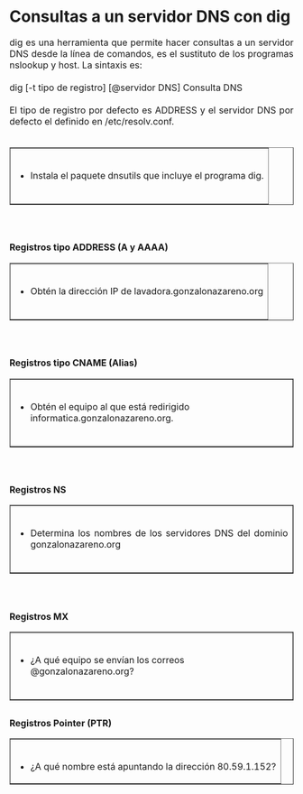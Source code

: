 # Consultas a un servidor DNS con dig
<div id="content-i1" class="i1">
  <div id="content-i2" class="i2">
    <div id="content-i3" class="i3">
      <div class="box generalbox generalboxcontent boxaligncenter clearfix">
        <div class="box generalbox generalboxcontent boxaligncenter clearfix">
          <div style="text-align: justify;"><font size="3"> dig es una herramienta que permite hacer consultas a un servidor DNS desde la línea de comandos, es el sustituto de los programas nslookup y host. La sintaxis es:<br /><br />dig [-t tipo de registro] [@servidor DNS] Consulta DNS<br /><br />El tipo de registro por defecto es ADDRESS y el servidor DNS por defecto el definido en /etc/resolv.conf.<br /><br /></font> </div>
          <table border="1" width="100%" style="text-align: left; margin-left: 0px; margin-right: 0px;"><tbody>
            <tr>
              <td width="100%" valign="top"><font size="3"><br /></font>
                <ul>
                  <li><font size="3"> Instala el paquete dnsutils que incluye el programa dig.</font></li>
                </ul> <font size="3"><br /></font>
              </td>
            </tr></tbody>
          </table>
          <div style="text-align: justify;"><font size="3"><br /></font> </div>
          <h2 style="text-align: justify;"><font size="3">Registros tipo ADDRESS (A y AAAA)</font></h2>
          <table border="1" width="100%" style="text-align: left; margin-left: 0px; margin-right: 0px;"><tbody>
            <tr>
              <td width="100%" valign="top"><font size="3"><br /></font>
                <ul>
                  <li><font size="3">Obtén la dirección IP de lavadora.gonzalonazareno.org</font></li>
                </ul><font size="3"><br /></font>
              </td>
            </tr></tbody>
          </table>
          <div style="text-align: justify;"><font size="3"><br /></font> </div>
          <h2 style="text-align: justify;"><font size="3">Registros tipo CNAME (Alias)</font></h2>
          <table border="1" width="100%" style="text-align: left; margin-left: 0px; margin-right: 0px;"><tbody>
            <tr>
              <td width="100%" valign="top"><font size="3"><br /></font>
                <ul>
                  <li><font size="3">Obtén el equipo al que está redirigido informatica.gonzalonazareno.org.</font></li>
                </ul><font size="3"><br /></font>
              </td>
            </tr></tbody>
          </table>
          <div style="text-align: justify;"><font size="3"><br /></font> </div>
          <h2 style="text-align: justify;"><font size="3">Registros NS</font></h2>
          <table border="1" width="100%" style="text-align: left; margin-left: 0px; margin-right: 0px;"><tbody>
            <tr>
              <td width="100%" valign="top"><font size="3"><br /></font>
                <ul style="text-align: justify;">
                  <li><font size="3">Determina los nombres de los servidores DNS del dominio gonzalonazareno.org</font></li>
                </ul><font size="3"><br /></font>
              </td>
            </tr></tbody>
          </table>
          <div style="text-align: justify;"><font size="3"><br /></font> </div>
          <h2 style="text-align: justify;"><font size="3">Registros MX</font></h2>
          <div style="text-align: justify;"> </div>
          <p style="text-align: justify;"> </p>
          <table border="1" width="100%" style="text-align: left; margin-left: 0px; margin-right: 0px;"><tbody>
            <tr>
              <td width="100%" valign="top"><font size="3"><br /></font>
                <ul>
                  <li><font size="3">¿A qué equipo se envían los correos @gonzalonazareno.org?</font></li>
                </ul><font size="3"><br /></font>
              </td>
            </tr></tbody>
          </table>
          <div style="text-align: justify;"> </div>
          <h2 style="text-align: justify;"><font size="3">Registros Pointer (PTR)</font></h2>
          <table border="1" width="100%" style="text-align: left; margin-left: 0px; margin-right: 0px;"><tbody>
            <tr>
              <td width="100%" valign="top"><font size="3"><br /></font>
                <ul>
                  <li><font size="3">¿A qué nombre está apuntando la dirección 80.59.1.152?</font></li>
                </ul>
              </td>
            </tr></tbody>
          </table></div></div><font size="3"><br /></font></div></div></div>
